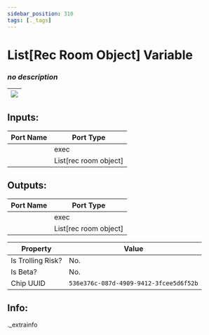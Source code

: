 ```yaml
---
sidebar_position: 310
tags: [._tags]
---
```


# List[Rec Room Object] Variable


### *no description*

| ![](https://images-ext-2.discordapp.net/external/MPmIaQzlEPmgGWlgi-WxBBXt0Bjv_zWPkg1y1f_sy3s/https/www.recroomcircuits.com/image/circuit/absolute-value?width=206&height=108) |
|-----|

## Inputs:
| Port Name | Port Type |
|-----------|-----------|
|  | exec |
|  | List[rec room object] |

## Outputs:
| Port Name | Port Type |
|-----------|-----------|
|  | exec |
|  | List[rec room object] | 

| Property  | Value |
|-------------------|-----------|
| Is Trolling Risk? | No. |
| Is Beta? | No. |
| Chip UUID | `536e376c-087d-4909-9412-3fcee5d6f52b` |

## Info:
._extrainfo